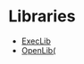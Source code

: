 # Libraries

 * <a href="../tokens/ExecLib.md" title="0xEF12">ExecLib </a>
 * <a href="../tokens/OpenLib(.md" title="0xEF11">OpenLib(</a>

